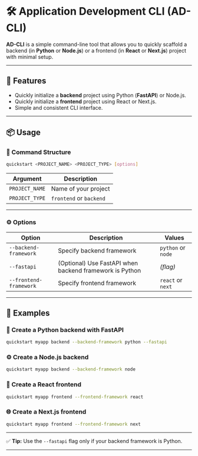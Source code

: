 # 🛠️ Application Development CLI (AD-CLI)

**AD-CLI** is a simple command-line tool that allows you to quickly scaffold a backend (in **Python** or **Node.js**) or a frontend (in **React** or **Next.js**) project with minimal setup.

---

## 🚀 Features

- Quickly initialize a **backend** project using Python (**FastAPI**) or Node.js.
- Quickly initialize a **frontend** project using React or Next.js.
- Simple and consistent CLI interface.

---

## 📦 Usage

### 🧱 Command Structure

```bash
quickstart <PROJECT_NAME> <PROJECT_TYPE> [options]
```

| Argument       | Description             |
| -------------- | ----------------------- |
| `PROJECT_NAME` | Name of your project    |
| `PROJECT_TYPE` | `frontend` or `backend` |

---

### ⚙️ Options

| Option                 | Description                                             | Values             |
| ---------------------- | ------------------------------------------------------- | ------------------ |
| `--backend-framework`  | Specify backend framework                               | `python` or `node` |
| `--fastapi`            | (Optional) Use FastAPI when backend framework is Python | _(flag)_           |
| `--frontend-framework` | Specify frontend framework                              | `react` or `next`  |

---

## 🧪 Examples

### 🔧 Create a Python backend with FastAPI

```bash
quickstart myapp backend --backend-framework python --fastapi
```

### ⚙️ Create a Node.js backend

```bash
quickstart myapp backend --backend-framework node
```

### 🎨 Create a React frontend

```bash
quickstart myapp frontend --frontend-framework react
```

### 🌐 Create a Next.js frontend

```bash
quickstart myapp frontend --frontend-framework next
```

---

✅ **Tip:** Use the `--fastapi` flag only if your backend framework is Python.

---
